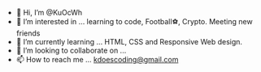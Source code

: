 - 👋 Hi, I’m @KuOcWh
- 👀 I’m interested in ... learning to code, Football⚽, Crypto. Meeting new friends
- 🌱 I’m currently learning ... HTML, CSS and Responsive Web design.
- 💞️ I’m looking to collaborate on ...
- 📫 How to reach me ... kdoescoding@gmail.com

<!---
KuOcWh/KuOcWh is a ✨ special ✨ repository because its `README.md` (this file) appears on your GitHub profile.
You can click the Preview link to take a look at your changes.
--->
